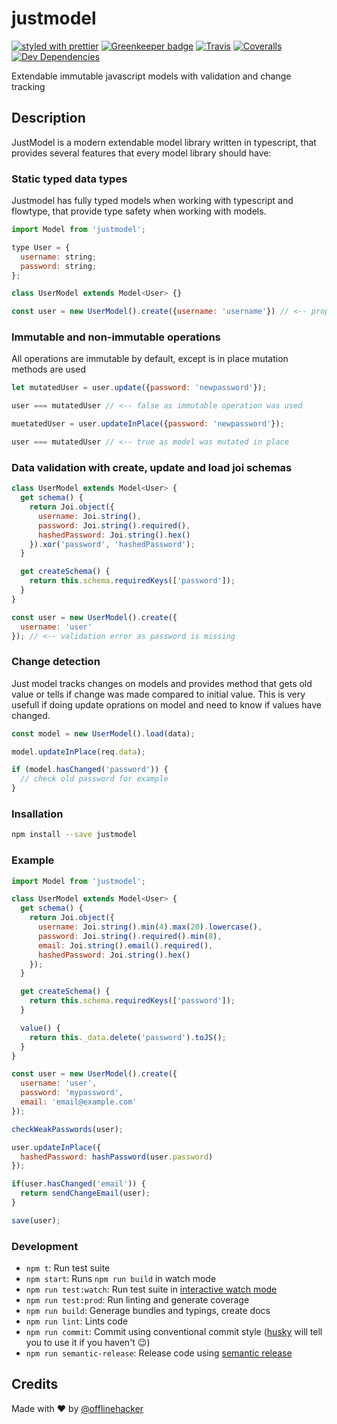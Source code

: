 # justmodel

[![styled with prettier](https://img.shields.io/badge/styled_with-prettier-ff69b4.svg)](https://github.com/prettier/prettier)
[![Greenkeeper badge](https://badges.greenkeeper.io/offlinehacker/justmodel.svg)](https://greenkeeper.io/)
[![Travis](https://img.shields.io/travis/offlinehacker/justmodel.svg)](https://travis-ci.org/offlinehacker/justmodel)
[![Coveralls](https://img.shields.io/coveralls/offlinehacker/justmodel.svg)](https://coveralls.io/github/offlinehacker/justmodel)
[![Dev Dependencies](https://david-dm.org/offlinehacker/justmodel/dev-status.svg)](https://david-dm.org/offlinehacker/justmodel?type=dev)

Extendable immutable javascript models with validation and change tracking

## Description

JustModel is a modern extendable model library written in typescript,
that provides several features that every model library should have:

### Static typed data types

Justmodel has fully typed models when working with typescript and flowtype,
that provide type safety when working with models.

```javascript
import Model from 'justmodel';

type User = {
  username: string;
  password: string;
}; 

class UserModel extends Model<User> {}

const user = new UserModel().create({username: 'username'}) // <-- property password is missing in type
```

### Immutable and non-immutable operations

All operations are immutable by default, except is in place mutation methods are used

```javascript
let mutatedUser = user.update({password: 'newpassword'});

user === mutatedUser // <-- false as immutable operation was used

muetatedUser = user.updateInPlace({password: 'newpassword'});

user === mutatedUser // <-- true as model was mutated in place
```

### Data validation with create, update and load joi schemas

```javascript
class UserModel extends Model<User> {
  get schema() {
    return Joi.object({
      username: Joi.string(),
      password: Joi.string().required(),
      hashedPassword: Joi.string().hex()
    }).xor('password', 'hashedPassword');
  }

  get createSchema() {
    return this.schema.requiredKeys(['password']);
  }
}

const user = new UserModel().create({
  username: 'user'
}); // <-- validation error as password is missing
```

### Change detection

Just model tracks changes on models and provides method that gets old value
or tells if change was made compared to initial value. This is very usefull if
doing update oprations on model and need to know if values have changed.

```javascript
const model = new UserModel().load(data);

model.updateInPlace(req.data);

if (model.hasChanged('password')) {
  // check old password for example
}
```

### Insallation

```bash
npm install --save justmodel
```

### Example

```javascript
import Model from 'justmodel';

class UserModel extends Model<User> {
  get schema() {
    return Joi.object({
      username: Joi.string().min(4).max(20).lowercase(),
      password: Joi.string().required().min(8),
      email: Joi.string().email().required(),
      hashedPassword: Joi.string().hex()
    });
  }

  get createSchema() {
    return this.schema.requiredKeys(['password']);
  }

  value() {
    return this._data.delete('password').toJS();
  }
}

const user = new UserModel().create({
  username: 'user',
  password: 'mypassword',
  email: 'email@example.com'
});

checkWeakPasswords(user);

user.updateInPlace({
  hashedPassword: hashPassword(user.password)
});

if(user.hasChanged('email')) {
  return sendChangeEmail(user);
}

save(user);
```

### Development

 - `npm t`: Run test suite
 - `npm start`: Runs `npm run build` in watch mode
 - `npm run test:watch`: Run test suite in [interactive watch mode](http://facebook.github.io/jest/docs/cli.html#watch)
 - `npm run test:prod`: Run linting and generate coverage
 - `npm run build`: Generage bundles and typings, create docs
 - `npm run lint`: Lints code
 - `npm run commit`: Commit using conventional commit style ([husky](https://github.com/typicode/husky) will tell you to use it if you haven't :wink:)
 - `npm run semantic-release`: Release code using [semantic release](https://github.com/semantic-release/semantic-release)

## Credits

Made with :heart: by [@offlinehacker](https://twitter.com/offlinehacker) 
